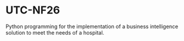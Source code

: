# UTC-NF26
Python programming for the implementation of a business intelligence solution to meet the needs of a hospital.
